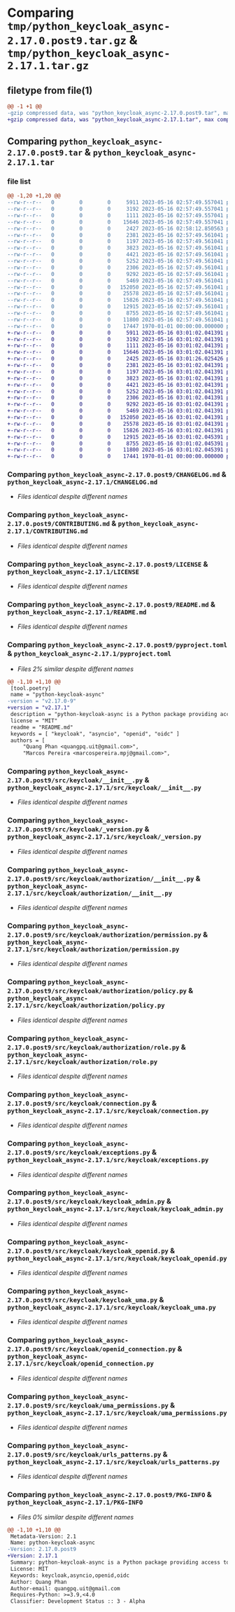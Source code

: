# Comparing `tmp/python_keycloak_async-2.17.0.post9.tar.gz` & `tmp/python_keycloak_async-2.17.1.tar.gz`

## filetype from file(1)

```diff
@@ -1 +1 @@
-gzip compressed data, was "python_keycloak_async-2.17.0.post9.tar", max compression
+gzip compressed data, was "python_keycloak_async-2.17.1.tar", max compression
```

## Comparing `python_keycloak_async-2.17.0.post9.tar` & `python_keycloak_async-2.17.1.tar`

### file list

```diff
@@ -1,20 +1,20 @@
--rw-r--r--   0        0        0     5911 2023-05-16 02:57:49.557041 python_keycloak_async-2.17.0.post9/CHANGELOG.md
--rw-r--r--   0        0        0     3192 2023-05-16 02:57:49.557041 python_keycloak_async-2.17.0.post9/CONTRIBUTING.md
--rw-r--r--   0        0        0     1111 2023-05-16 02:57:49.557041 python_keycloak_async-2.17.0.post9/LICENSE
--rw-r--r--   0        0        0    15646 2023-05-16 02:57:49.557041 python_keycloak_async-2.17.0.post9/README.md
--rw-r--r--   0        0        0     2427 2023-05-16 02:58:12.850563 python_keycloak_async-2.17.0.post9/pyproject.toml
--rw-r--r--   0        0        0     2381 2023-05-16 02:57:49.561041 python_keycloak_async-2.17.0.post9/src/keycloak/__init__.py
--rw-r--r--   0        0        0     1197 2023-05-16 02:57:49.561041 python_keycloak_async-2.17.0.post9/src/keycloak/_version.py
--rw-r--r--   0        0        0     3823 2023-05-16 02:57:49.561041 python_keycloak_async-2.17.0.post9/src/keycloak/authorization/__init__.py
--rw-r--r--   0        0        0     4421 2023-05-16 02:57:49.561041 python_keycloak_async-2.17.0.post9/src/keycloak/authorization/permission.py
--rw-r--r--   0        0        0     5252 2023-05-16 02:57:49.561041 python_keycloak_async-2.17.0.post9/src/keycloak/authorization/policy.py
--rw-r--r--   0        0        0     2306 2023-05-16 02:57:49.561041 python_keycloak_async-2.17.0.post9/src/keycloak/authorization/role.py
--rw-r--r--   0        0        0     9292 2023-05-16 02:57:49.561041 python_keycloak_async-2.17.0.post9/src/keycloak/connection.py
--rw-r--r--   0        0        0     5469 2023-05-16 02:57:49.561041 python_keycloak_async-2.17.0.post9/src/keycloak/exceptions.py
--rw-r--r--   0        0        0   152050 2023-05-16 02:57:49.561041 python_keycloak_async-2.17.0.post9/src/keycloak/keycloak_admin.py
--rw-r--r--   0        0        0    25578 2023-05-16 02:57:49.561041 python_keycloak_async-2.17.0.post9/src/keycloak/keycloak_openid.py
--rw-r--r--   0        0        0    15826 2023-05-16 02:57:49.561041 python_keycloak_async-2.17.0.post9/src/keycloak/keycloak_uma.py
--rw-r--r--   0        0        0    12915 2023-05-16 02:57:49.561041 python_keycloak_async-2.17.0.post9/src/keycloak/openid_connection.py
--rw-r--r--   0        0        0     8755 2023-05-16 02:57:49.561041 python_keycloak_async-2.17.0.post9/src/keycloak/uma_permissions.py
--rw-r--r--   0        0        0    11800 2023-05-16 02:57:49.561041 python_keycloak_async-2.17.0.post9/src/keycloak/urls_patterns.py
--rw-r--r--   0        0        0    17447 1970-01-01 00:00:00.000000 python_keycloak_async-2.17.0.post9/PKG-INFO
+-rw-r--r--   0        0        0     5911 2023-05-16 03:01:02.041391 python_keycloak_async-2.17.1/CHANGELOG.md
+-rw-r--r--   0        0        0     3192 2023-05-16 03:01:02.041391 python_keycloak_async-2.17.1/CONTRIBUTING.md
+-rw-r--r--   0        0        0     1111 2023-05-16 03:01:02.041391 python_keycloak_async-2.17.1/LICENSE
+-rw-r--r--   0        0        0    15646 2023-05-16 03:01:02.041391 python_keycloak_async-2.17.1/README.md
+-rw-r--r--   0        0        0     2425 2023-05-16 03:01:26.025426 python_keycloak_async-2.17.1/pyproject.toml
+-rw-r--r--   0        0        0     2381 2023-05-16 03:01:02.041391 python_keycloak_async-2.17.1/src/keycloak/__init__.py
+-rw-r--r--   0        0        0     1197 2023-05-16 03:01:02.041391 python_keycloak_async-2.17.1/src/keycloak/_version.py
+-rw-r--r--   0        0        0     3823 2023-05-16 03:01:02.041391 python_keycloak_async-2.17.1/src/keycloak/authorization/__init__.py
+-rw-r--r--   0        0        0     4421 2023-05-16 03:01:02.041391 python_keycloak_async-2.17.1/src/keycloak/authorization/permission.py
+-rw-r--r--   0        0        0     5252 2023-05-16 03:01:02.041391 python_keycloak_async-2.17.1/src/keycloak/authorization/policy.py
+-rw-r--r--   0        0        0     2306 2023-05-16 03:01:02.041391 python_keycloak_async-2.17.1/src/keycloak/authorization/role.py
+-rw-r--r--   0        0        0     9292 2023-05-16 03:01:02.041391 python_keycloak_async-2.17.1/src/keycloak/connection.py
+-rw-r--r--   0        0        0     5469 2023-05-16 03:01:02.041391 python_keycloak_async-2.17.1/src/keycloak/exceptions.py
+-rw-r--r--   0        0        0   152050 2023-05-16 03:01:02.041391 python_keycloak_async-2.17.1/src/keycloak/keycloak_admin.py
+-rw-r--r--   0        0        0    25578 2023-05-16 03:01:02.041391 python_keycloak_async-2.17.1/src/keycloak/keycloak_openid.py
+-rw-r--r--   0        0        0    15826 2023-05-16 03:01:02.041391 python_keycloak_async-2.17.1/src/keycloak/keycloak_uma.py
+-rw-r--r--   0        0        0    12915 2023-05-16 03:01:02.045391 python_keycloak_async-2.17.1/src/keycloak/openid_connection.py
+-rw-r--r--   0        0        0     8755 2023-05-16 03:01:02.045391 python_keycloak_async-2.17.1/src/keycloak/uma_permissions.py
+-rw-r--r--   0        0        0    11800 2023-05-16 03:01:02.045391 python_keycloak_async-2.17.1/src/keycloak/urls_patterns.py
+-rw-r--r--   0        0        0    17441 1970-01-01 00:00:00.000000 python_keycloak_async-2.17.1/PKG-INFO
```

### Comparing `python_keycloak_async-2.17.0.post9/CHANGELOG.md` & `python_keycloak_async-2.17.1/CHANGELOG.md`

 * *Files identical despite different names*

### Comparing `python_keycloak_async-2.17.0.post9/CONTRIBUTING.md` & `python_keycloak_async-2.17.1/CONTRIBUTING.md`

 * *Files identical despite different names*

### Comparing `python_keycloak_async-2.17.0.post9/LICENSE` & `python_keycloak_async-2.17.1/LICENSE`

 * *Files identical despite different names*

### Comparing `python_keycloak_async-2.17.0.post9/README.md` & `python_keycloak_async-2.17.1/README.md`

 * *Files identical despite different names*

### Comparing `python_keycloak_async-2.17.0.post9/pyproject.toml` & `python_keycloak_async-2.17.1/pyproject.toml`

 * *Files 2% similar despite different names*

```diff
@@ -1,10 +1,10 @@
 [tool.poetry]
 name = "python-keycloak-async"
-version = "v2.17.0-9"
+version = "v2.17.1"
 description = "python-keycloak-async is a Python package providing access to the Keycloak API."
 license = "MIT"
 readme = "README.md"
 keywords = [ "keycloak", "asyncio", "openid", "oidc" ]
 authors = [
     "Quang Phan <quangpq.uit@gmail.com>",
     "Marcos Pereira <marcospereira.mpj@gmail.com>",
```

### Comparing `python_keycloak_async-2.17.0.post9/src/keycloak/__init__.py` & `python_keycloak_async-2.17.1/src/keycloak/__init__.py`

 * *Files identical despite different names*

### Comparing `python_keycloak_async-2.17.0.post9/src/keycloak/_version.py` & `python_keycloak_async-2.17.1/src/keycloak/_version.py`

 * *Files identical despite different names*

### Comparing `python_keycloak_async-2.17.0.post9/src/keycloak/authorization/__init__.py` & `python_keycloak_async-2.17.1/src/keycloak/authorization/__init__.py`

 * *Files identical despite different names*

### Comparing `python_keycloak_async-2.17.0.post9/src/keycloak/authorization/permission.py` & `python_keycloak_async-2.17.1/src/keycloak/authorization/permission.py`

 * *Files identical despite different names*

### Comparing `python_keycloak_async-2.17.0.post9/src/keycloak/authorization/policy.py` & `python_keycloak_async-2.17.1/src/keycloak/authorization/policy.py`

 * *Files identical despite different names*

### Comparing `python_keycloak_async-2.17.0.post9/src/keycloak/authorization/role.py` & `python_keycloak_async-2.17.1/src/keycloak/authorization/role.py`

 * *Files identical despite different names*

### Comparing `python_keycloak_async-2.17.0.post9/src/keycloak/connection.py` & `python_keycloak_async-2.17.1/src/keycloak/connection.py`

 * *Files identical despite different names*

### Comparing `python_keycloak_async-2.17.0.post9/src/keycloak/exceptions.py` & `python_keycloak_async-2.17.1/src/keycloak/exceptions.py`

 * *Files identical despite different names*

### Comparing `python_keycloak_async-2.17.0.post9/src/keycloak/keycloak_admin.py` & `python_keycloak_async-2.17.1/src/keycloak/keycloak_admin.py`

 * *Files identical despite different names*

### Comparing `python_keycloak_async-2.17.0.post9/src/keycloak/keycloak_openid.py` & `python_keycloak_async-2.17.1/src/keycloak/keycloak_openid.py`

 * *Files identical despite different names*

### Comparing `python_keycloak_async-2.17.0.post9/src/keycloak/keycloak_uma.py` & `python_keycloak_async-2.17.1/src/keycloak/keycloak_uma.py`

 * *Files identical despite different names*

### Comparing `python_keycloak_async-2.17.0.post9/src/keycloak/openid_connection.py` & `python_keycloak_async-2.17.1/src/keycloak/openid_connection.py`

 * *Files identical despite different names*

### Comparing `python_keycloak_async-2.17.0.post9/src/keycloak/uma_permissions.py` & `python_keycloak_async-2.17.1/src/keycloak/uma_permissions.py`

 * *Files identical despite different names*

### Comparing `python_keycloak_async-2.17.0.post9/src/keycloak/urls_patterns.py` & `python_keycloak_async-2.17.1/src/keycloak/urls_patterns.py`

 * *Files identical despite different names*

### Comparing `python_keycloak_async-2.17.0.post9/PKG-INFO` & `python_keycloak_async-2.17.1/PKG-INFO`

 * *Files 0% similar despite different names*

```diff
@@ -1,10 +1,10 @@
 Metadata-Version: 2.1
 Name: python-keycloak-async
-Version: 2.17.0.post9
+Version: 2.17.1
 Summary: python-keycloak-async is a Python package providing access to the Keycloak API.
 License: MIT
 Keywords: keycloak,asyncio,openid,oidc
 Author: Quang Phan
 Author-email: quangpq.uit@gmail.com
 Requires-Python: >=3.9,<4.0
 Classifier: Development Status :: 3 - Alpha
```

